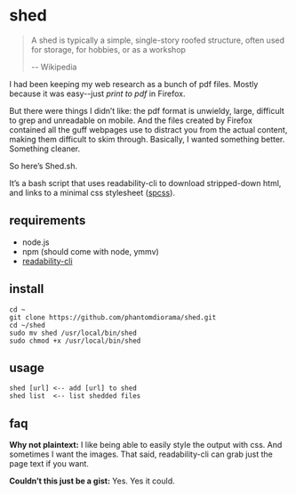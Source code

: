 # shed

> A shed is typically a simple, single-story roofed structure, often used
> for storage, for hobbies, or as a workshop
>
>  -- Wikipedia

I had been keeping my web research as a bunch of pdf files. Mostly because
it was easy--just *print to pdf* in Firefox.

But there were things I didn’t like: the pdf format is unwieldy, large,
difficult to grep and unreadable on mobile. And the files created by
Firefox contained all the guff webpages use to distract you from the
actual content, making them difficult to skim through. Basically, I wanted
something better. Something cleaner.

So here’s Shed.sh.

It’s a bash script that uses readability-cli to download stripped-down
html, and links to a minimal css stylesheet
([spcss](https://susam.github.io/spcss/)).

## requirements

- node.js
- npm (should come with node, ymmv)
- [readability-cli](https://gitlab.com/gardenappl/readability-cli/-/tree/main)

## install

```
cd ~
git clone https://github.com/phantomdiorama/shed.git
cd ~/shed
sudo mv shed /usr/local/bin/shed
sudo chmod +x /usr/local/bin/shed

```

## usage

```
shed [url] <-- add [url] to shed
shed list  <-- list shedded files
```

## faq

**Why not plaintext:** I like being able to easily style the output with
css. And sometimes I want the images. That said, readability-cli can
grab just the page text if you want.

**Couldn’t this just be a gist:** Yes. Yes it could.
